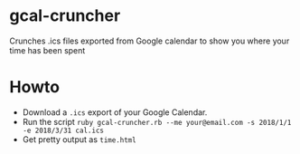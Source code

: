# gcal-cruncher
Crunches .ics files exported from Google calendar to show you where your time has been spent

# Howto
* Download a `.ics` export of your Google Calendar.
* Run the script
```ruby gcal-cruncher.rb --me your@email.com -s 2018/1/1 -e 2018/3/31 cal.ics```
* Get pretty output as `time.html`
